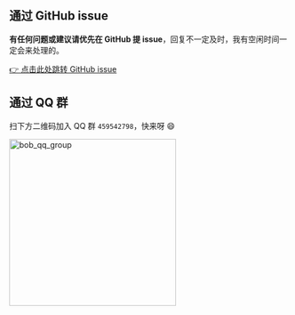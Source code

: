 ## 通过 GitHub issue

**有任何问题或建议请优先在 GitHub 提 issue**，回复不一定及时，我有空闲时间一定会来处理的。

[👉 点击此处跳转 GitHub issue](https://github.com/ripperhe/Bob/issues)

## 通过 QQ 群

扫下方二维码加入 QQ 群 `459542798`，快来呀 😄

<img src="https://gh.wwang.de/ripperhe/oss/master/2022/0226/bob_qq_group_2.jpg" alt="bob_qq_group" width=300 />

